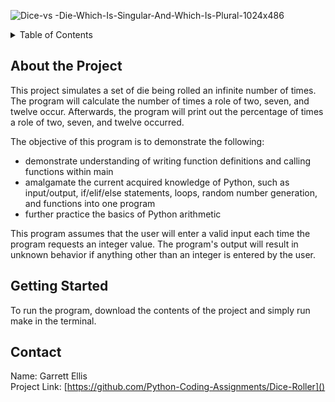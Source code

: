 ![Dice-vs -Die-Which-Is-Singular-And-Which-Is-Plural-1024x486](https://github.com/Python-Coding-Assignments/Dice-Roller/assets/154717520/127bf29f-4e20-4c2a-859a-85a92fa2a9b2)

<details>
<summary>Table of Contents</summary>
<ol>
  <li>
    <a href='#about-the-project'>About the Project</a>
  </li>
  <li>
    <a href='#getting-started'>Getting Started</a>
  </li>
  <li>
    <a href='#Contact'>Contact</a>
  </li>  
</ol>
</details>

## About the Project
This project simulates a set of die being rolled an infinite number of times.  The program will calculate the number of times a role of two, seven, and twelve occur.  Afterwards, the program will print out the percentage of times a role of two, seven, and twelve occurred.

The objective of this program is to demonstrate the following: 
* demonstrate understanding of writing function definitions and calling functions within main
* amalgamate the current acquired knowledge of Python, such as input/output, if/elif/else statements, loops, random number generation, and functions into one program
* further practice the basics of Python arithmetic

This program assumes that the user will enter a valid input each time the program requests an integer value.  The program's output will result in unknown behavior if anything other than an integer is entered by the user.  

## Getting Started
To run the program, download the contents of the project and simply run make in the terminal.

## Contact
Name: Garrett Ellis\
Project Link: [https://github.com/Python-Coding-Assignments/Dice-Roller]()
